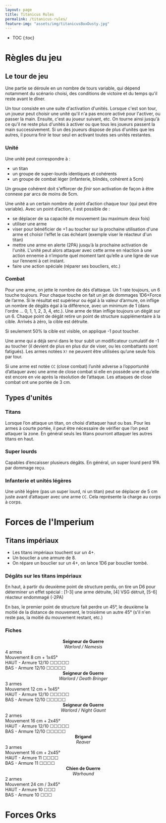 ```yaml
---
layout: page
title: Titanicus Rules
permalink: /titanicus-rules/
feature-img: "assets/img/titanicusBoxDusty.jpg"
---
```


* TOC
{:toc}

# Règles du jeu

## Le tour de jeu

Une partie se déroule en un nombre de tours variable, qui dépend notamment du scénario choisi, des conditions de victoire et du temps qu'il reste avant le dîner.

Un tour consiste en une suite d'activation d'unités. Lorsque c'est son tour, un joueur peut choisir une unité qu'il n'a pas encore activé pour l'activer, ou passer la main. Ensuite, c'est au joueur suivant, etc. On tourne ainsi jusqu'à ce qu'il ne reste plus d'unités à activer ou que tous les joueurs passent la main successivement. Si un des joueurs dispose de plus d'unités que les autres, il pourra finir le tour seul en activant toutes ses unités restantes.

### Unité

Une unité peut correspondre à :
* un titan
* un groupe de super-lourds identiques et cohérents
* un groupe de combat léger (infanterie, blindés, cohérent à 5cm)

Un groupe cohérent doit s'efforcer de *finir* son activation de façon à être connexe par arcs de moins de 5cm. 

Une unité a un certain nombre de point d’action chaque tour (qui peut être variable). Avec un point d’action, il est possible de :
* se déplacer de sa capacité de mouvement (au maximum deux fois)
* utiliser une arme
* viser pour bénéficier de +1 au toucher sur la prochaine utilisation d'une arme et choisir l'effet le cas échéant (exemple viser le réacteur d'un titan)
*  mettre une arme en alerte (2PA) jusqu’à la prochaine activation de l'unité. L'unité  peut alors attaquer avec cette arme en réaction à une action ennemie à n’importe quel moment tant qu’elle a une ligne de vue sur l’ennemi à cet instant.
* faire une action spéciale (réparer ses boucliers, etc.)

### Combat
Pour une arme, on jette le nombre de dés d’attaque. Un 1 rate toujours, un 6 touche toujours.
Pour chaque touche on fait un jet de dommages 1D6+Force de l’arme. Si le résultat est supérieur ou égal à la valeur d’armure, on inflige un nombre de dégâts égal à la différence, avec un minimum de 1 (dans l'ordre ... 0, 1, 1, 2, 3, 4, etc.). Une arme de titan inflige toujours un dégât sur un 6. Chaque point de dégât retire un point de structure supplémentaire à la cible. Arrivés à zéro, la cible est détruite.

Si seulement 50% la cible est visible, on applique -1 pout toucher.

Une arme qui a déjà servi dans le tour subit un modificateur cumulatif de -1 au toucher (il devient de plus en plus dur de viser, ou les combattants sont fatigués). Les armes notées `X!` ne peuvent être utilisées qu’une seule fois par tour.

Si une arme est notée `CC` (close combat) l’unité adverse a l’opportunité d’attaquer avec une arme de close combat si elle en possède une et qu’elle est encore en vie après la résolution de l’attaque.
Les attaques de close combat ont une portée de 3 cm. 
  

## Types d'unités

### Titans
Lorsque l’on attaque un titan, on choisi d’attaquer haut ou bas. Pour les armes à courte portée, il peut être nécessaire de vérifier que l’on peut attaquer la zone. En général seuls les titans pourront attaquer les autres titans en haut.

### Super lourds
Capables d’encaisser plusieurs dégâts. En général, un super lourd perd 1PA par dommage reçu.

### Infanterie et unités légères
Une unité légère (pas un super lourd, ni un titan) peut se déplacer de 5 cm juste avant d’attaquer avec une arme `CC`. Cela représente la charge au corps à corps.

# Forces de l'Imperium

## Titans impériaux

* Les titans impériaux touchent sur un 4+.
* Un bouclier a une armure de 8.
* On répare un bouclier sur un 4+, on lance 1D6 par bouclier tombé.

### Dégâts sur les titans impériaux

En haut, à partir du deuxième point de structure perdu, on tire un D6 pour déterminer un effet spécial : [1-3] une arme détruite, [4] VSG détruit, [5-6] réacteur endommagé (-2PA)

En bas, le premier point de structure fait perdre un 45°, le deuxième la moitié de la distance de mouvement, le troisième un autre 45° (s'il n'en reste pas, la moitié du mouvement restant, etc.)

### Fiches

<div class="row">
  <div class="col-1-3 unit-sheet">
  	<div style="text-align: center; font-weight: bold;">Seigneur de Guerre</div>
  	<div style="text-align: center; font-style: italic;">Warlord / Nemesis</div>
	<div>4 armes</div>
	<div>Mouvement 8 cm + 1x45°</div>
	<div>HAUT - Armure 12/10 ☐☐☐☐☐</div>
	<div>BAS - Armure 12/10 ☐☐☐☐☐</div>
  </div>
  <div class="col-1-3 unit-sheet">
  	<div style="text-align: center; font-weight: bold;">Seigneur de Guerre</div>
  	<div style="text-align: center; font-style: italic;">Warlord / Death Bringer</div>
	<div>3 armes</div>
	<div>Mouvement 12 cm + 1x45°</div>
	<div>HAUT - Armure 12/10 ☐☐☐☐☐</div>
	<div>BAS - Armure 12/10 ☐☐☐☐☐</div>
  </div>
  <div class="col-1-3 unit-sheet">
  	<div style="text-align: center; font-weight: bold;">Seigneur de Guerre</div>
  	<div style="text-align: center; font-style: italic;">Warlord / Night Gaunt</div>
	<div>2 armes</div>
	<div>Mouvement 16 cm + 2x45°</div>
	<div>HAUT - Armure 12/10 ☐☐☐☐☐</div>
	<div>BAS - Armure 12/10 ☐☐☐☐☐</div>
  </div>
</div><!-- /.row -->

<div class="row">
  <div class="col-1-3 unit-sheet">
  	<div style="text-align: center; font-weight: bold;">Brigand</div>
  	<div style="text-align: center; font-style: italic;">Reaver</div>
	<div>3 armes</div>
	<div>Mouvement 16 cm + 2x45°</div>
	<div>HAUT - Armure 11 ☐☐☐☐</div>
	<div>BAS - Armure 11 ☐☐☐☐</div>
  </div>
  <div class="col-1-3 unit-sheet">
  	<div style="text-align: center; font-weight: bold;">Chien de Guerre</div>
  	<div style="text-align: center; font-style: italic;">Warhound</div>
	<div>2 armes</div>
	<div>Mouvement 24 cm / 3x45°</div>
	<div>HAUT - Armure 10 ☐☐☐</div>
	<div>BAS - Armure 10 ☐☐☐</div>
  </div>
</div><!-- /.row -->


# Forces Orks

